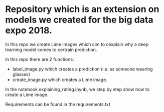# Repository which is an extension on models we created for the big data expo 2018. 
In this repo we create Lime images which aim to cexplain why a deep learning model comes to certrain prediction.

In this repo there are 2 functions:
- label_image.py which creates a prediction (i.e. ss someone wearing glasses)
- create_image.py which creates a Lime image.

In the notebook explaining_rating.ipynb, we step by step show how to create a Lime image. 

Requirements can be found in the requirements.txt
